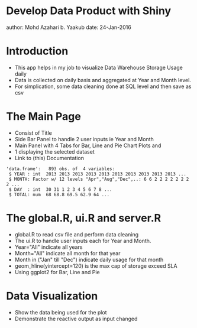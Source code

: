 Develop Data Product with Shiny
========================================================
author: Mohd Azahari b. Yaakub
date: 24-Jan-2016

Introduction
========================================================

- This app helps in my job to visualize Data Warehouse Storage Usage daily
- Data is collected on daily basis and aggregated at Year and Month level.
- For simplication, some data cleaning done at SQL level and then save as csv
 

The Main Page
========================================================

- Consist of Title
- Side Bar Panel to handle 2 user inputs ie Year and Month
- Main Panel with 4 Tabs for Bar, Line and Pie Chart Plots and
- 1 displaying the selected dataset
- Link to (this) Documentation


```
'data.frame':	893 obs. of  4 variables:
 $ YEAR : int  2013 2013 2013 2013 2013 2013 2013 2013 2013 2013 ...
 $ MONTH: Factor w/ 12 levels "Apr","Aug","Dec",..: 6 6 2 2 2 2 2 2 2 2 ...
 $ DAY  : int  30 31 1 2 3 4 5 6 7 8 ...
 $ TOTAL: num  68 68.8 69.5 62.9 64 ...
```

The global.R, ui.R and server.R
========================================================

- global.R to read csv file and perform data cleaning
- The ui.R to handle user inputs each for Year and Month.
- Year="All" indicate all years
- Month="All" indicate all month for that year
- Month in ("Jan" till "Dec") indicate daily usage for that month
- geom_hline(yintercept=120) is the max cap of storage exceed SLA
- Using ggplot2 for Bar, Line and Pie

Data Visualization
========================================================

- Show the data being used for the plot
- Demonstrate the reactive output as input changed 

